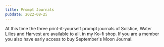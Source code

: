 ```yaml
---
title: Prompt Journals
pubdate: 2022-08-25
---
```


At this time the three print-it-yourself prompt journals of Solstice, Water Lilies and Harvest are available to all, in my Ko-fi shop. If you are a member you also have early access to buy September's Moon Journal.